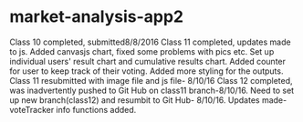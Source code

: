 # market-analysis-app2

Class 10 completed, submitted8/8/2016
Class 11 completed, updates made to js.  Added canvasjs chart, fixed some problems with pics etc.
Set up individual users' result chart and cumulative results chart.
Added counter for user to keep track of their voting.
Added more styling for the outputs.
Class 11 resubmitted with image file and js file- 8/10/16
Class 12 completed, was inadvertently pushed to Git Hub on class11 branch-8/10/16.
Need to set up new branch(class12) and resumbit to Git Hub- 8/10/16.
Updates made- voteTracker info functions added.
